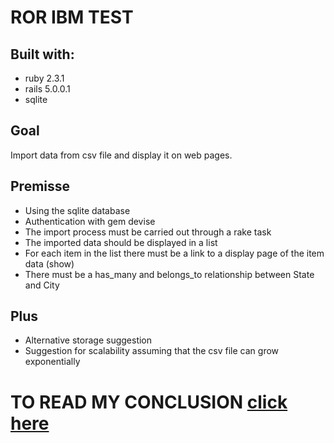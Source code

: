 # ROR IBM TEST

## Built with:

* ruby 2.3.1
* rails 5.0.0.1
* sqlite

## Goal

Import data from csv file and display it on web pages.

## Premisse

* Using the sqlite database
* Authentication with gem devise
* The import process must be carried out through a rake task
* The imported data should be displayed in a list
* For each item in the list there must be a link to a display page of the item data (show)
* There must be a has_many and belongs_to relationship between State and City

## Plus

* Alternative storage suggestion
* Suggestion for scalability assuming that the csv file can grow exponentially



# TO READ MY CONCLUSION [click here](PLUS.md) 